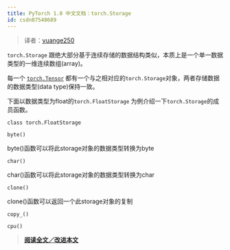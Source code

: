 ```yaml
---
title: PyTorch 1.0 中文文档：torch.Storage
id: csdn87548689
---
```


> 译者：[yuange250](https://github.com/yuange250)

`torch.Storage` 跟绝大部分基于连续存储的数据结构类似，本质上是一个单一数据类型的一维连续数组(array)。

每一个 [`torch.Tensor`](tensors.html#torch.Tensor "torch.Tensor") 都有一个与之相对应的`torch.Storage`对象，两者存储数据的数据类型(data type)保持一致。

下面以数据类型为float的`torch.FloatStorage` 为例介绍一下`torch.Storage`的成员函数。

```
class torch.FloatStorage 
```

```
byte() 
```

byte()函数可以将此storage对象的数据类型转换为byte

```
char() 
```

char()函数可以将此storage对象的数据类型转换为char

```
clone() 
```

clone()函数可以返回一个此storage对象的复制

```
copy_() 
```

```
cpu() 
```

> [**阅读全文／改进本文**](https://github.com/apachecn/pytorch-doc-zh/blob/master/docs/1.0/storage.md)